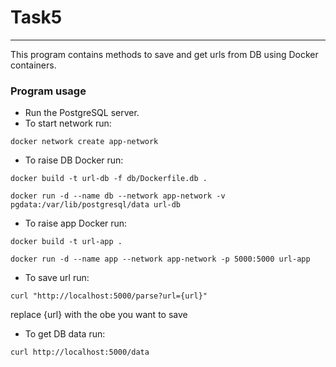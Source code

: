 # Task5
___
This program contains methods to save and get urls from DB using Docker containers.

### Program usage
* Run the PostgreSQL server.
* To start network run:
``` commandline
docker network create app-network 
```
* To raise DB Docker run:
```commandline
docker build -t url-db -f db/Dockerfile.db . 

docker run -d --name db --network app-network -v pgdata:/var/lib/postgresql/data url-db
```
* To raise app Docker run:
```commandline
docker build -t url-app . 

docker run -d --name app --network app-network -p 5000:5000 url-app  
```
* To save url run:
```commandline
curl "http://localhost:5000/parse?url={url}"
```
replace {url} with the obe you want to save
* To get DB data run:
```commandline
curl http://localhost:5000/data
```